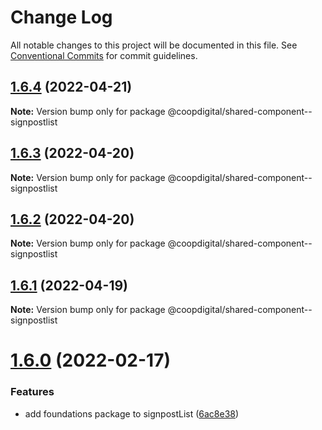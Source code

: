 # Change Log

All notable changes to this project will be documented in this file.
See [Conventional Commits](https://conventionalcommits.org) for commit guidelines.

## [1.6.4](https://github.com/coopdigital/coop-frontend/compare/@coopdigital/shared-component--signpostlist@1.6.3...@coopdigital/shared-component--signpostlist@1.6.4) (2022-04-21)

**Note:** Version bump only for package @coopdigital/shared-component--signpostlist





## [1.6.3](https://github.com/coopdigital/coop-frontend/compare/@coopdigital/shared-component--signpostlist@1.6.2...@coopdigital/shared-component--signpostlist@1.6.3) (2022-04-20)

**Note:** Version bump only for package @coopdigital/shared-component--signpostlist





## [1.6.2](https://github.com/coopdigital/coop-frontend/compare/@coopdigital/shared-component--signpostlist@1.6.1...@coopdigital/shared-component--signpostlist@1.6.2) (2022-04-20)

**Note:** Version bump only for package @coopdigital/shared-component--signpostlist





## [1.6.1](https://github.com/coopdigital/coop-frontend/compare/@coopdigital/shared-component--signpostlist@1.6.0...@coopdigital/shared-component--signpostlist@1.6.1) (2022-04-19)

**Note:** Version bump only for package @coopdigital/shared-component--signpostlist





# [1.6.0](https://github.com/coopdigital/coop-frontend/compare/@coopdigital/shared-component--signpostlist@1.5.5...@coopdigital/shared-component--signpostlist@1.6.0) (2022-02-17)


### Features

* add foundations package to signpostList ([6ac8e38](https://github.com/coopdigital/coop-frontend/commit/6ac8e38d444f329deaf67a1f7ae007661d4ea76e))
